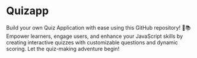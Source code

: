 # Quizapp
Build your own Quiz Application with ease using this GitHub repository! 🧠📚 Empower learners, engage users, and enhance your JavaScript skills by creating interactive quizzes with customizable questions and dynamic scoring. Let the quiz-making adventure begin!
